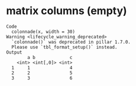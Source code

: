 # matrix columns (empty)

    Code
      colonnade(x, width = 30)
    Warning <lifecycle_warning_deprecated>
      `colonnade()` was deprecated in pillar 1.7.0.
      Please use `tbl_format_setup()` instead.
    Output
            a b             c
        <int> <int[,0]> <int>
      1     1               4
      2     2               5
      3     3               6


